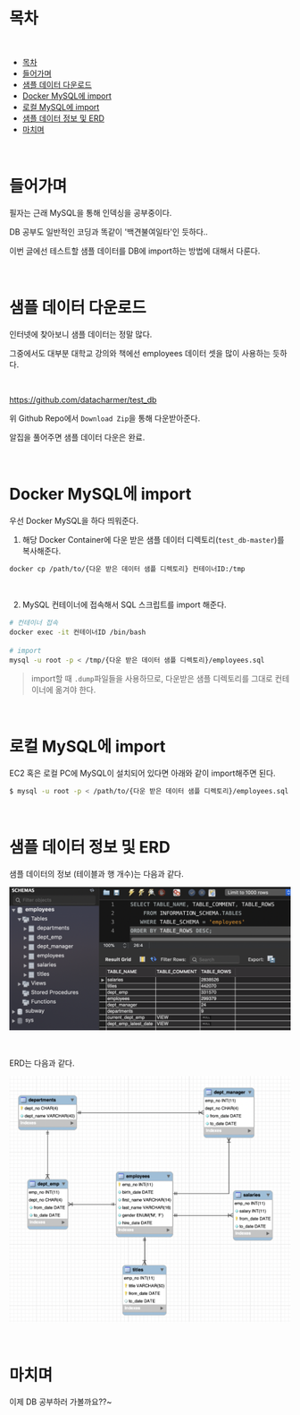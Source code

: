 # 목차

<br>

- [목차](#목차)
- [들어가며](#들어가며)
- [샘플 데이터 다운로드](#샘플-데이터-다운로드)
- [Docker MySQL에 import](#docker-mysql에-import)
- [로컬 MySQL에 import](#로컬-mysql에-import)
- [샘플 데이터 정보 및 ERD](#샘플-데이터-정보-및-erd)
- [마치며](#마치며)

<br>

# 들어가며
필자는 근래 MySQL을 통해 인덱싱을 공부중이다.

DB 공부도 일반적인 코딩과 똑같이 '백견불여일타'인 듯하다..

이번 글에선 테스트할 샘플 데이터를 DB에 import하는 방법에 대해서 다룬다.

<br>

# 샘플 데이터 다운로드
인터넷에 찾아보니 샘플 데이터는 정말 많다.

그중에서도 대부분 대학교 강의와 책에선 employees 데이터 셋을 많이 사용하는 듯하다.

<br>

https://github.com/datacharmer/test_db

위 Github Repo에서 `Download Zip`을 통해 다운받아준다.

알집을 풀어주면 샘플 데이터 다운은 완료.

<br>

# Docker MySQL에 import
우선 Docker MySQL을 하다 띄워준다.

1. 해당 Docker Container에 다운 받은 샘플 데이터 디렉토리(`test_db-master`)를 복사해준다.

```bash
docker cp /path/to/{다운 받은 데이터 샘플 디렉토리} 컨테이너ID:/tmp
```

<br>

2. MySQL 컨테이너에 접속해서 SQL 스크립트를 import 해준다.

```bash
# 컨테이너 접속
docker exec -it 컨테이너ID /bin/bash

# import
mysql -u root -p < /tmp/{다운 받은 데이터 샘플 디렉토리}/employees.sql
```

> import할 때 `.dump`파일들을 사용하므로, 다운받은 샘플 디렉토리를 그대로 컨테이너에 옮겨야 한다.

<br>

# 로컬 MySQL에 import
EC2 혹은 로컬 PC에 MySQL이 설치되어 있다면 아래와 같이 import해주면 된다.

```bash
$ mysql -u root -p < /path/to/{다운 받은 데이터 샘플 디렉토리}/employees.sql
```

<br>

# 샘플 데이터 정보 및 ERD
샘플 데이터의 정보 (테이블과 행 개수)는 다음과 같다.

<p align="center"><img src="./image/schema_info.png"> </p>

<br>

ERD는 다음과 같다.

<p align="center"><img src="./image/schema_erd.png"> </p>

<br>

# 마치며
이제 DB 공부하러 가볼까요??~

